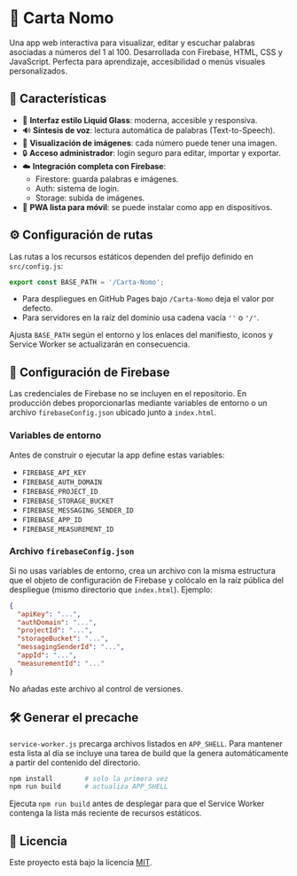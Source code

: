 # 🧊 Carta Nomo 

Una app web interactiva para visualizar, editar y escuchar palabras asociadas a números del 1 al 100. Desarrollada con Firebase, HTML, CSS y JavaScript. Perfecta para aprendizaje, accesibilidad o menús visuales personalizados.

## 🚀 Características

- 🎨 **Interfaz estilo Liquid Glass**: moderna, accesible y responsiva.
- 🔊 **Síntesis de voz**: lectura automática de palabras (Text-to-Speech).
- 🧾 **Visualización de imágenes**: cada número puede tener una imagen.
- 🔒 **Acceso administrador**: login seguro para editar, importar y exportar.
- ☁️ **Integración completa con Firebase**:
  - Firestore: guarda palabras e imágenes.
  - Auth: sistema de login.
  - Storage: subida de imágenes.
- 📱 **PWA lista para móvil**: se puede instalar como app en dispositivos.

## ⚙️ Configuración de rutas

Las rutas a los recursos estáticos dependen del prefijo definido en `src/config.js`:

```js
export const BASE_PATH = '/Carta-Nomo';
```

- Para despliegues en GitHub Pages bajo `/Carta-Nomo` deja el valor por defecto.
- Para servidores en la raíz del dominio usa cadena vacía `''` o `'/'`.

Ajusta `BASE_PATH` según el entorno y los enlaces del manifiesto, iconos y Service Worker se actualizarán en consecuencia.

## 🔑 Configuración de Firebase

Las credenciales de Firebase no se incluyen en el repositorio. En producción debes proporcionarlas mediante variables de entorno o un archivo `firebaseConfig.json` ubicado junto a `index.html`.

### Variables de entorno

Antes de construir o ejecutar la app define estas variables:

- `FIREBASE_API_KEY`
- `FIREBASE_AUTH_DOMAIN`
- `FIREBASE_PROJECT_ID`
- `FIREBASE_STORAGE_BUCKET`
- `FIREBASE_MESSAGING_SENDER_ID`
- `FIREBASE_APP_ID`
- `FIREBASE_MEASUREMENT_ID`

### Archivo `firebaseConfig.json`

Si no usas variables de entorno, crea un archivo con la misma estructura que el objeto de configuración de Firebase y colócalo en la raíz pública del despliegue (mismo directorio que `index.html`). Ejemplo:

```json
{
  "apiKey": "...",
  "authDomain": "...",
  "projectId": "...",
  "storageBucket": "...",
  "messagingSenderId": "...",
  "appId": "...",
  "measurementId": "..."
}
```

No añadas este archivo al control de versiones.

## 🛠️ Generar el precache

`service-worker.js` precarga archivos listados en `APP_SHELL`. Para mantener esta lista al día se incluye una tarea de build que la genera automáticamente a partir del contenido del directorio.

```bash
npm install        # solo la primera vez
npm run build      # actualiza APP_SHELL
```

Ejecuta `npm run build` antes de desplegar para que el Service Worker contenga la lista más reciente de recursos estáticos.

## 📄 Licencia

Este proyecto está bajo la licencia [MIT](LICENSE).
